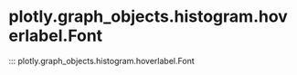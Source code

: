 # plotly.graph_objects.histogram.hoverlabel.Font

::: plotly.graph_objects.histogram.hoverlabel.Font
